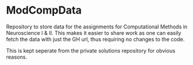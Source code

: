 # ModCompData

Repository to store data for the assignments for Computational Methods in Neuroscience I & II. This makes it easier to share work as one can easily fetch the data with just the GH url, thus requiring no changes to the code.

This is kept seperate from the private solutions repository for obvious reasons.
